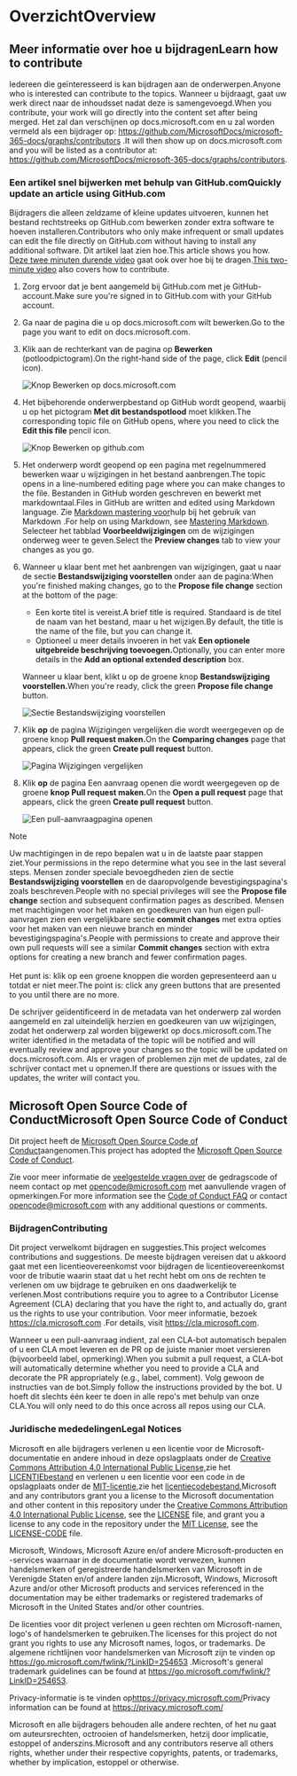 # <a name="overview"></a><span data-ttu-id="aaf9b-101">Overzicht</span><span class="sxs-lookup"><span data-stu-id="aaf9b-101">Overview</span></span>

## <a name="learn-how-to-contribute"></a><span data-ttu-id="aaf9b-102">Meer informatie over hoe u bijdragen</span><span class="sxs-lookup"><span data-stu-id="aaf9b-102">Learn how to contribute</span></span>

<span data-ttu-id="aaf9b-103">Iedereen die geïnteresseerd is kan bijdragen aan de onderwerpen.</span><span class="sxs-lookup"><span data-stu-id="aaf9b-103">Anyone who is interested can contribute to the topics.</span></span> <span data-ttu-id="aaf9b-104">Wanneer u bijdraagt, gaat uw werk direct naar de inhoudsset nadat deze is samengevoegd.</span><span class="sxs-lookup"><span data-stu-id="aaf9b-104">When you contribute, your work will go directly into the content set after being merged.</span></span> <span data-ttu-id="aaf9b-105">Het zal dan verschijnen op docs.microsoft.com en u zal worden vermeld als een bijdrager op: <https://github.com/MicrosoftDocs/microsoft-365-docs/graphs/contributors> .</span><span class="sxs-lookup"><span data-stu-id="aaf9b-105">It will then show up on docs.microsoft.com and you will be listed as a contributor at: <https://github.com/MicrosoftDocs/microsoft-365-docs/graphs/contributors>.</span></span>

### <a name="quickly-update-an-article-using-githubcom"></a><span data-ttu-id="aaf9b-106">Een artikel snel bijwerken met behulp van GitHub.com</span><span class="sxs-lookup"><span data-stu-id="aaf9b-106">Quickly update an article using GitHub.com</span></span>

<span data-ttu-id="aaf9b-107">Bijdragers die alleen zeldzame of kleine updates uitvoeren, kunnen het bestand rechtstreeks op GitHub.com bewerken zonder extra software te hoeven installeren.</span><span class="sxs-lookup"><span data-stu-id="aaf9b-107">Contributors who only make infrequent or small updates can edit the file directly on GitHub.com without having to install any additional software.</span></span> <span data-ttu-id="aaf9b-108">Dit artikel laat zien hoe.</span><span class="sxs-lookup"><span data-stu-id="aaf9b-108">This article shows you how.</span></span> <span data-ttu-id="aaf9b-109">[Deze twee minuten durende video](https://www.microsoft.com/videoplayer/embed/RE1XQTG) gaat ook over hoe bij te dragen.</span><span class="sxs-lookup"><span data-stu-id="aaf9b-109">[This two-minute video](https://www.microsoft.com/videoplayer/embed/RE1XQTG) also covers how to contribute.</span></span>

1. <span data-ttu-id="aaf9b-110">Zorg ervoor dat je bent aangemeld bij GitHub.com met je GitHub-account.</span><span class="sxs-lookup"><span data-stu-id="aaf9b-110">Make sure you're signed in to GitHub.com with your GitHub account.</span></span>
2. <span data-ttu-id="aaf9b-111">Ga naar de pagina die u op docs.microsoft.com wilt bewerken.</span><span class="sxs-lookup"><span data-stu-id="aaf9b-111">Go to the page you want to edit on docs.microsoft.com.</span></span>
3. <span data-ttu-id="aaf9b-112">Klik aan de rechterkant van de pagina op **Bewerken** (potloodpictogram).</span><span class="sxs-lookup"><span data-stu-id="aaf9b-112">On the right-hand side of the page, click **Edit** (pencil icon).</span></span>

   ![Knop Bewerken op docs.microsoft.com](microsoft-365/media/quick-update-edit.png)

4. <span data-ttu-id="aaf9b-114">Het bijbehorende onderwerpbestand op GitHub wordt geopend, waarbij u op het pictogram **Met dit bestandspotlood** moet klikken.</span><span class="sxs-lookup"><span data-stu-id="aaf9b-114">The corresponding topic file on GitHub opens, where you need to click the **Edit this file** pencil icon.</span></span>

   ![Knop Bewerken op github.com](microsoft-365/media/quick-update-github.png)

5. <span data-ttu-id="aaf9b-116">Het onderwerp wordt geopend op een pagina met regelnummered bewerken waar u wijzigingen in het bestand aanbrengen.</span><span class="sxs-lookup"><span data-stu-id="aaf9b-116">The topic opens in a line-numbered editing page where you can make changes to the file.</span></span> <span data-ttu-id="aaf9b-117">Bestanden in GitHub worden geschreven en bewerkt met markdowntaal.</span><span class="sxs-lookup"><span data-stu-id="aaf9b-117">Files in GitHub are written and edited using Markdown language.</span></span> <span data-ttu-id="aaf9b-118">Zie [Markdown mastering voor](https://guides.github.com/features/mastering-markdown/)hulp bij het gebruik van Markdown .</span><span class="sxs-lookup"><span data-stu-id="aaf9b-118">For help on using Markdown, see [Mastering Markdown](https://guides.github.com/features/mastering-markdown/).</span></span> <span data-ttu-id="aaf9b-119">Selecteer het tabblad **Voorbeeldwijzigingen** om de wijzigingen onderweg weer te geven.</span><span class="sxs-lookup"><span data-stu-id="aaf9b-119">Select the **Preview changes** tab to view your changes as you go.</span></span>

6. <span data-ttu-id="aaf9b-120">Wanneer u klaar bent met het aanbrengen van wijzigingen, gaat u naar de sectie **Bestandswijziging voorstellen** onder aan de pagina:</span><span class="sxs-lookup"><span data-stu-id="aaf9b-120">When you're finished making changes, go to the **Propose file change** section at the bottom of the page:</span></span>

   - <span data-ttu-id="aaf9b-121">Een korte titel is vereist.</span><span class="sxs-lookup"><span data-stu-id="aaf9b-121">A brief title is required.</span></span> <span data-ttu-id="aaf9b-122">Standaard is de titel de naam van het bestand, maar u het wijzigen.</span><span class="sxs-lookup"><span data-stu-id="aaf9b-122">By default, the title is the name of the file, but you can change it.</span></span>
   - <span data-ttu-id="aaf9b-123">Optioneel u meer details invoeren in het vak **Een optionele uitgebreide beschrijving toevoegen.**</span><span class="sxs-lookup"><span data-stu-id="aaf9b-123">Optionally, you can enter more details in the **Add an optional extended description** box.</span></span>

   <span data-ttu-id="aaf9b-124">Wanneer u klaar bent, klikt u op de groene knop **Bestandswijziging voorstellen.**</span><span class="sxs-lookup"><span data-stu-id="aaf9b-124">When you're ready, click the green **Propose file change** button.</span></span>

   ![Sectie Bestandswijziging voorstellen](microsoft-365/media/propose-file-change.png)

7. <span data-ttu-id="aaf9b-126">Klik **op** de pagina Wijzigingen vergelijken die wordt weergegeven op de groene knop **Pull request maken.**</span><span class="sxs-lookup"><span data-stu-id="aaf9b-126">On the **Comparing changes** page that appears, click the green **Create pull request** button.</span></span>

   ![Pagina Wijzigingen vergelijken](microsoft-365/media/comparing-changes-page.png)

8. <span data-ttu-id="aaf9b-128">Klik **op** de pagina Een aanvraag openen die wordt weergegeven op de groene **knop Pull request maken.**</span><span class="sxs-lookup"><span data-stu-id="aaf9b-128">On the **Open a pull request** page that appears, click the green **Create pull request** button.</span></span>

   ![Een pull-aanvraagpagina openen](microsoft-365/media/open-a-pull-request-page.png)

> [!NOTE]
> <span data-ttu-id="aaf9b-130">Uw machtigingen in de repo bepalen wat u in de laatste paar stappen ziet.</span><span class="sxs-lookup"><span data-stu-id="aaf9b-130">Your permissions in the repo determine what you see in the last several steps.</span></span> <span data-ttu-id="aaf9b-131">Mensen zonder speciale bevoegdheden zien de sectie **Bestandswijziging voorstellen** en de daaropvolgende bevestigingspagina's zoals beschreven.</span><span class="sxs-lookup"><span data-stu-id="aaf9b-131">People with no special privileges will see the **Propose file change** section and subsequent confirmation pages as described.</span></span> <span data-ttu-id="aaf9b-132">Mensen met machtigingen voor het maken en goedkeuren van hun eigen pull-aanvragen zien een vergelijkbare sectie **commit changes** met extra opties voor het maken van een nieuwe branch en minder bevestigingspagina's.</span><span class="sxs-lookup"><span data-stu-id="aaf9b-132">People with permissions to create and approve their own pull requests will see a similar **Commit changes** section with extra options for creating a new branch and fewer confirmation pages.</span></span><br/><br/><span data-ttu-id="aaf9b-133">Het punt is: klik op een groene knoppen die worden gepresenteerd aan u totdat er niet meer.</span><span class="sxs-lookup"><span data-stu-id="aaf9b-133">The point is: click any green buttons that are presented to you until there are no more.</span></span>

<span data-ttu-id="aaf9b-134">De schrijver geïdentificeerd in de metadata van het onderwerp zal worden aangemeld en zal uiteindelijk herzien en goedkeuren van uw wijzigingen, zodat het onderwerp zal worden bijgewerkt op docs.microsoft.com.</span><span class="sxs-lookup"><span data-stu-id="aaf9b-134">The writer identified in the metadata of the topic will be notified and will eventually review and approve your changes so the topic will be updated on docs.microsoft.com.</span></span> <span data-ttu-id="aaf9b-135">Als er vragen of problemen zijn met de updates, zal de schrijver contact met u opnemen.</span><span class="sxs-lookup"><span data-stu-id="aaf9b-135">If there are questions or issues with the updates, the writer will contact you.</span></span>

## <a name="microsoft-open-source-code-of-conduct"></a><span data-ttu-id="aaf9b-136">Microsoft Open Source Code of Conduct</span><span class="sxs-lookup"><span data-stu-id="aaf9b-136">Microsoft Open Source Code of Conduct</span></span>

<span data-ttu-id="aaf9b-137">Dit project heeft de [Microsoft Open Source Code of Conduct](https://opensource.microsoft.com/codeofconduct/)aangenomen.</span><span class="sxs-lookup"><span data-stu-id="aaf9b-137">This project has adopted the [Microsoft Open Source Code of Conduct](https://opensource.microsoft.com/codeofconduct/).</span></span>

<span data-ttu-id="aaf9b-138">Zie voor meer informatie de [veelgestelde vragen over](https://opensource.microsoft.com/codeofconduct/faq/) de gedragscode of neem contact op met [opencode@microsoft.com](mailto:opencode@microsoft.com) met aanvullende vragen of opmerkingen.</span><span class="sxs-lookup"><span data-stu-id="aaf9b-138">For more information see the [Code of Conduct FAQ](https://opensource.microsoft.com/codeofconduct/faq/) or contact [opencode@microsoft.com](mailto:opencode@microsoft.com) with any additional questions or comments.</span></span>

### <a name="contributing"></a><span data-ttu-id="aaf9b-139">Bijdragen</span><span class="sxs-lookup"><span data-stu-id="aaf9b-139">Contributing</span></span>

<span data-ttu-id="aaf9b-140">Dit project verwelkomt bijdragen en suggesties.</span><span class="sxs-lookup"><span data-stu-id="aaf9b-140">This project welcomes contributions and suggestions.</span></span>  <span data-ttu-id="aaf9b-141">De meeste bijdragen vereisen dat u akkoord gaat met een licentieovereenkomst voor bijdragen de licentieovereenkomst voor de tributie waarin staat dat u het recht hebt om ons de rechten te verlenen om uw bijdrage te gebruiken en ons daadwerkelijk te verlenen.</span><span class="sxs-lookup"><span data-stu-id="aaf9b-141">Most contributions require you to agree to a Contributor License Agreement (CLA) declaring that you have the right to, and actually do, grant us the rights to use your contribution.</span></span> <span data-ttu-id="aaf9b-142">Voor meer informatie, bezoek <https://cla.microsoft.com> .</span><span class="sxs-lookup"><span data-stu-id="aaf9b-142">For details, visit <https://cla.microsoft.com>.</span></span>

<span data-ttu-id="aaf9b-143">Wanneer u een pull-aanvraag indient, zal een CLA-bot automatisch bepalen of u een CLA moet leveren en de PR op de juiste manier moet versieren (bijvoorbeeld label, opmerking).</span><span class="sxs-lookup"><span data-stu-id="aaf9b-143">When you submit a pull request, a CLA-bot will automatically determine whether you need to provide a CLA and decorate the PR appropriately (e.g., label, comment).</span></span> <span data-ttu-id="aaf9b-144">Volg gewoon de instructies van de bot.</span><span class="sxs-lookup"><span data-stu-id="aaf9b-144">Simply follow the instructions provided by the bot.</span></span> <span data-ttu-id="aaf9b-145">U hoeft dit slechts één keer te doen in alle repo's met behulp van onze CLA.</span><span class="sxs-lookup"><span data-stu-id="aaf9b-145">You will only need to do this once across all repos using our CLA.</span></span>

### <a name="legal-notices"></a><span data-ttu-id="aaf9b-146">Juridische mededelingen</span><span class="sxs-lookup"><span data-stu-id="aaf9b-146">Legal Notices</span></span>

<span data-ttu-id="aaf9b-147">Microsoft en alle bijdragers verlenen u een licentie voor de Microsoft-documentatie en andere inhoud in deze opslagplaats onder de [Creative Commons Attribution 4.0 International Public License,](https://creativecommons.org/licenses/by/4.0/legalcode)zie het [LICENTIEbestand](LICENSE) en verlenen u een licentie voor een code in de opslagplaats onder de [MIT-licentie,](https://opensource.org/licenses/MIT)zie het [licentiecodebestand.](LICENSE-CODE)</span><span class="sxs-lookup"><span data-stu-id="aaf9b-147">Microsoft and any contributors grant you a license to the Microsoft documentation and other content in this repository under the [Creative Commons Attribution 4.0 International Public License](https://creativecommons.org/licenses/by/4.0/legalcode), see the [LICENSE](LICENSE) file, and grant you a license to any code in the repository under the [MIT License](https://opensource.org/licenses/MIT), see the [LICENSE-CODE](LICENSE-CODE) file.</span></span>

<span data-ttu-id="aaf9b-148">Microsoft, Windows, Microsoft Azure en/of andere Microsoft-producten en -services waarnaar in de documentatie wordt verwezen, kunnen handelsmerken of geregistreerde handelsmerken van Microsoft in de Verenigde Staten en/of andere landen zijn.</span><span class="sxs-lookup"><span data-stu-id="aaf9b-148">Microsoft, Windows, Microsoft Azure and/or other Microsoft products and services referenced in the documentation may be either trademarks or registered trademarks of Microsoft in the United States and/or other countries.</span></span>

<span data-ttu-id="aaf9b-149">De licenties voor dit project verlenen u geen rechten om Microsoft-namen, logo's of handelsmerken te gebruiken.</span><span class="sxs-lookup"><span data-stu-id="aaf9b-149">The licenses for this project do not grant you rights to use any Microsoft names, logos, or trademarks.</span></span> <span data-ttu-id="aaf9b-150">De algemene richtlijnen voor handelsmerken van Microsoft zijn te vinden op <https://go.microsoft.com/fwlink/?LinkID=254653> .</span><span class="sxs-lookup"><span data-stu-id="aaf9b-150">Microsoft's general trademark guidelines can be found at <https://go.microsoft.com/fwlink/?LinkID=254653>.</span></span>

<span data-ttu-id="aaf9b-151">Privacy-informatie is te vinden op<https://privacy.microsoft.com/></span><span class="sxs-lookup"><span data-stu-id="aaf9b-151">Privacy information can be found at <https://privacy.microsoft.com/></span></span>

<span data-ttu-id="aaf9b-152">Microsoft en alle bijdragers behouden alle andere rechten, of het nu gaat om auteursrechten, octrooien of handelsmerken, hetzij door implicatie, estoppel of anderszins.</span><span class="sxs-lookup"><span data-stu-id="aaf9b-152">Microsoft and any contributors reserve all others rights, whether under their respective copyrights, patents, or trademarks, whether by implication, estoppel or otherwise.</span></span>
